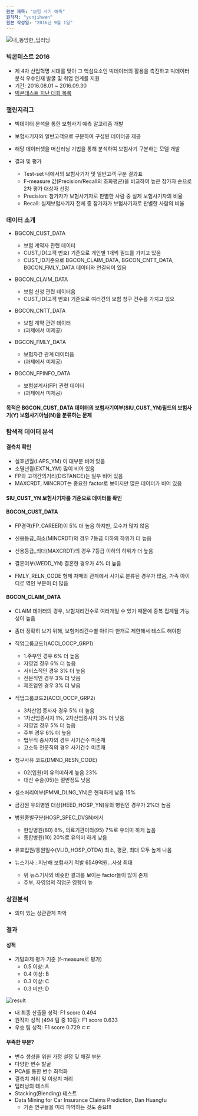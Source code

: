 ```yaml
---
원본 제목: "보험 사기 예측"
원작자: "yunjihwan"
원본 작성일: "2016년 9월 1일"
---
```


![내_똥망한_딥러닝](https://user-images.githubusercontent.com/38153357/91191832-38772400-e730-11ea-995e-3ee02065855c.jpg)



### 빅콘테스트 2016
  * 제 4차 산업혁명 시대를 맞아 그 핵심요소인 빅데이터의 활용을 촉진하고 빅데이터 분석 우수인재 발굴 및 취업 연계를 지원 
  * 기간: 2016.08.01 ~ 2016.09.30
  * [빅콘테스트 지난 대회 목록](https://kbig.kr/portal/kbig/keybiz/contest/status.page)


###  챌린지리그

  * 빅데이터 분석을 통한 보험사기 예측 알고리즘 개발

  * 보험사기자와 일반고객으로 구분하여 구성된 데이터공 제공

  * 해당 데이터셋을 머신러닝 기법을 통해 분석하여 보험사기 구분하는 모델 개발

  * 결과 및 평가
    * Test-set 내에서의 보험사기자 및 일반고객 구분 결과표
    * F-measure 값(Precision/Recall의 조화평균)을 비교하여 높은 참가자 순으로 2차 평가 대상자 선정
    * Precision: 참가자가 보험사기자로 판별한 사람 중 실제 보험사기자의 비율
    * Recall: 실제보험사기자 전체 중 참가자가 보험사기자로 판별한 사람의 비율 
    
    
###  데이터 소개

  * BGCON_CUST_DATA
    * 보험 계약자 관련 데이터
    * CUST_ID(고객 번호) 기준으로 개인별 1개씩 필드를 가지고 있음
    * CUST_ID기준으로 BGCON_CLAIM_DATA, BGCON_CNTT_DATA, BGCON_FMLY_DATA 데이터와 연결되어 있음
    
  * BGCON_CLAIM_DATA
    * 보험 신청 관련 데이터음
    * CUST_ID(고객 번호) 기준으로 여러건의 보험 청구 건수를 가지고 있으
    
  * BGCON_CNTT_DATA
    * 보험 계약 관련 데이터
    * (과제에서 미제공)
    
  * BGCON_FMLY_DATA
    * 보험자간 관계 데이터음
    * (과제에서 미제공)
    
  * BGCON_FPINFO_DATA
    * 보험설계사(FP) 관련 데이터
    * (과제에서 미제공)

#### 목적은 BGCON_CUST_DATA 데이터의  보험사기여부(SIU_CUST_YN)필드의 보험사기(Y) 보험사기아님(N)을 분류하는 문제


### 탐색적 데이터 분석

#### 결측치 확인

  * 실효년월(LAPS_YM) 이 대부분 비어 있음
  * 소멸년월(EXTN_YM) 많이 비어 있음
  * FP와 고객간의거리(DISTANCE)는 일부 비어 있음
  * MAXCRDT, MINCRDT는 중요한 factor로 보이지만 많은 데이터가 비어 있음

#### SIU_CUST_YN 보험사기자를 기준으로 데이터를 확인
#### BGCON_CUST_DATA

  * FP경력(FP_CAREER)이 5% 더 높음 하지만, 모수가 많지 않음

  * 신용등급_최소(MINCRDT)의 경우 7등급 이하의 하위가 더 높음
  * 신용등급_최대(MAXCRDT)의 경우 7등급 이하의 하위가 더 높음

  * 결혼여부(WEDD_YN) 결혼한 경우가 4% 더 높음

  * FMLY_RELN_CODE 형제 자매의 관계에서 사기로 분류된 경우가 많음, 가족 아이디로 엮인 부분이 더 많음


#### BGCON_CLAIM_DATA

  * CLAIM 데이터의 경우, 보험처리건수로 여러개일 수 있기 때문에 중복 집계될 가능성이 높음
  * 좀더 정확히 보기 위해, 보험처리건수별 아이디 한개로 제한해서 테스트 해야함

  * 직업그룹코드1(ACCI_OCCP_GRP1)
    * 1.주부인 경우 6% 더 높음
    * 자영업 경우 6% 더 높음
    * 서비스직인 경우 3% 더 높음
    * 전문직인 경우 3% 더 낮음
    * 제조업인 경우 3% 더 낮음
  
  * 직업그룹코드2(ACCI_OCCP_GRP2)
    * 3차산업 종사자 경우 5% 더 높음
    * 1차산업종사자 1%, 2차산업종사자 3% 더 낮음
    * 자영업 경우 5% 더 높음
    * 주부 경우 6% 더 높음
    * 법무직 종사자의 경우 사기건수 미존재
    * 고소득 전문직의 경우 사기건수 미존재
  
  * 청구사유 코드(DMND_RESN_CODE)
    * 02(입원)이 유의미하게 높음 23%
    * 대신 수술(05)는 절반정도 낮음
  
  * 실소처리여부(PMMI_DLNG_YN)은 현격하게 낮음 15%
  
  * 금감원 유의병원 대상(HEED_HOSP_YN)유의 병원인 경우가 2%더 높음
  
  * 병원종별구분(HOSP_SPEC_DVSN)에서
    * 한방병원(80) 8%, 의료기관이외(95) 7%로 유의미 하게 높음
    * 종합병원(10) 20%로 유의미 하게 낮음
  
  * 유효입원/통원일수(VLID_HOSP_OTDA) 최소, 평균, 최대 모두 높게 나옴

  * 뉴스기사 : 지난해 보험사기 적발 6549억원…사상 최대
    * 위 뉴스기사와 비슷한 결과를 보이는 factor들이 많이 존재
    * 주부, 자영업의 직업군 영향이 높


### 상관분석

  * 의미 있는 상관관계 파악



### 결과

#### 성적
  * 기말과제 평가 기준 (f-measure로 평가)
      *  0.5 이상: A
      * 0.4 이상: B
      * 0.3 이상: C
      * 0.3 미만: D

![result](https://user-images.githubusercontent.com/38153357/91195445-f7810e80-e733-11ea-9fa7-3d3567daa1ae.png)

  * 내 최종 산출물 성적: F1 score 0.494
  * 원작자 성적 (494 팀 중 10등): F1 score 0.633 
  * 우승 팀 성적: F1 score 0.729   ㄷㄷ


#### 부족한 부분?
  * 변수 생성을 위한 가정 설정 및 해결 부분
  * 다양한 변수 발굴
  * PCA를 통한 변수 최적화
  * 결측치 처리 및 이상치 처리
  * 딥러닝의 테스트
  * Stacking(Blending) 테스트
  * Data Mining for Car Insurance Claims Prediction, Dan Huangfu
    * 기존 연구들을 미리 파악하는 것도 중요!!!
